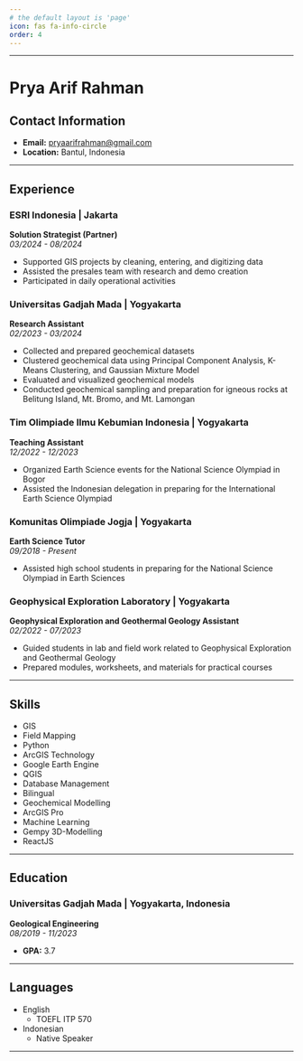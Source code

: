 ```yaml
---
# the default layout is 'page'
icon: fas fa-info-circle
order: 4
---
```


---
# Prya Arif Rahman

## Contact Information  
- **Email:** pryaarifrahman@gmail.com  
- **Location:** Bantul, Indonesia  

---

## Experience

### ESRI Indonesia | Jakarta
**Solution Strategist (Partner)**  
*03/2024 - 08/2024*  
- Supported GIS projects by cleaning, entering, and digitizing data
- Assisted the presales team with research and demo creation
- Participated in daily operational activities

### Universitas Gadjah Mada | Yogyakarta
**Research Assistant**  
*02/2023 - 03/2024*  
- Collected and prepared geochemical datasets
- Clustered geochemical data using Principal Component Analysis, K-Means Clustering, and Gaussian Mixture Model
- Evaluated and visualized geochemical models
- Conducted geochemical sampling and preparation for igneous rocks at Belitung Island, Mt. Bromo, and Mt. Lamongan

### Tim Olimpiade Ilmu Kebumian Indonesia | Yogyakarta
**Teaching Assistant**  
*12/2022 - 12/2023*  
- Organized Earth Science events for the National Science Olympiad in Bogor
- Assisted the Indonesian delegation in preparing for the International Earth Science Olympiad

### Komunitas Olimpiade Jogja | Yogyakarta
**Earth Science Tutor**  
*09/2018 - Present*  
- Assisted high school students in preparing for the National Science Olympiad in Earth Sciences


### Geophysical Exploration Laboratory | Yogyakarta
**Geophysical Exploration and Geothermal Geology Assistant**  
*02/2022 - 07/2023*  
- Guided students in lab and field work related to Geophysical Exploration and Geothermal Geology
- Prepared modules, worksheets, and materials for practical courses

---

## Skills

- GIS
- Field Mapping
- Python
- ArcGIS Technology
- Google Earth Engine
- QGIS
- Database Management
- Bilingual
- Geochemical Modelling
- ArcGIS Pro
- Machine Learning
- Gempy 3D-Modelling
- ReactJS

---

## Education

### Universitas Gadjah Mada | Yogyakarta, Indonesia
**Geological Engineering**  
*08/2019 - 11/2023*  
- **GPA:** 3.7

---

## Languages

- English
  - TOEFL ITP 570
- Indonesian
  - Native Speaker

---

